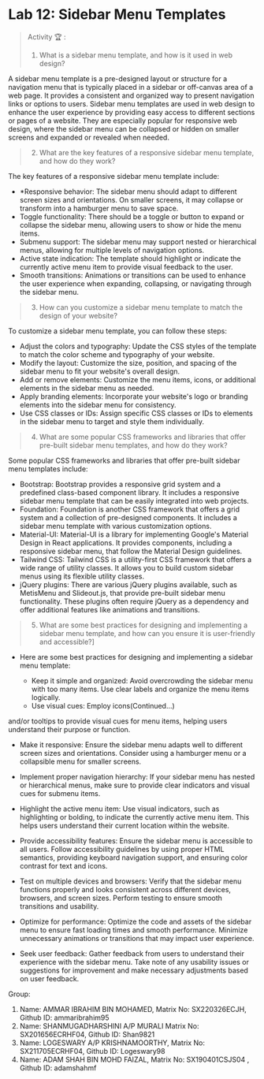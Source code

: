 # Lab 12: Sidebar Menu Templates

> 
> Activity 🏆 :
> 1. What is a sidebar menu template, and how is it used in web design?

A sidebar menu template is a pre-designed layout or structure for a navigation menu that is typically placed in a sidebar or off-canvas area of a web page. It provides a consistent and organized way to present navigation links or options to users. Sidebar menu templates are used in web design to enhance the user experience by providing easy access to different sections or pages of a website. They are especially popular for responsive web design, where the sidebar menu can be collapsed or hidden on smaller screens and expanded or revealed when needed.


> 2. What are the key features of a responsive sidebar menu template, and how do they work?

The key features of a responsive sidebar menu template include:
* *Responsive behavior: The sidebar menu should adapt to different screen sizes and orientations. On smaller screens, it may collapse or transform into a hamburger menu to save space.
* Toggle functionality: There should be a toggle or button to expand or collapse the sidebar menu, allowing users to show or hide the menu items.
* Submenu support: The sidebar menu may support nested or hierarchical menus, allowing for multiple levels of navigation options.
* Active state indication: The template should highlight or indicate the currently active menu item to provide visual feedback to the user.
* Smooth transitions: Animations or transitions can be used to enhance the user experience when expanding, collapsing, or navigating through the sidebar menu.

> 3. How can you customize a sidebar menu template to match the design of your website?

To customize a sidebar menu template, you can follow these steps:
* Adjust the colors and typography: Update the CSS styles of the template to match the color scheme and typography of your website.
* Modify the layout: Customize the size, position, and spacing of the sidebar menu to fit your website's overall design.
* Add or remove elements: Customize the menu items, icons, or additional elements in the sidebar menu as needed.
* Apply branding elements: Incorporate your website's logo or branding elements into the sidebar menu for consistency.
* Use CSS classes or IDs: Assign specific CSS classes or IDs to elements in the sidebar menu to target and style them individually.


> 4. What are some popular CSS frameworks and libraries that offer pre-built sidebar menu templates, and how do they work?

Some popular CSS frameworks and libraries that offer pre-built sidebar menu templates include:

* Bootstrap: Bootstrap provides a responsive grid system and a predefined class-based component library. It includes a responsive sidebar menu template that can be easily integrated into web projects.
* Foundation: Foundation is another CSS framework that offers a grid system and a collection of pre-designed components. It includes a sidebar menu template with various customization options.
* Material-UI: Material-UI is a library for implementing Google's Material Design in React applications. It provides components, including a responsive sidebar menu, that follow the Material Design guidelines.
* Tailwind CSS: Tailwind CSS is a utility-first CSS framework that offers a wide range of utility classes. It allows you to build custom sidebar menus using its flexible utility classes.
* jQuery plugins: There are various jQuery plugins available, such as MetisMenu and Slideout.js, that provide pre-built sidebar menu functionality. These plugins often require jQuery as a dependency and offer additional features like animations and transitions.


> 5. What are some best practices for designing and implementing a sidebar menu template, and how can you ensure it is user-friendly and accessible?]
* Here are some best practices for designing and implementing a sidebar menu template:

  * Keep it simple and organized: Avoid overcrowding the sidebar menu with too many items. Use clear labels and organize the menu items logically.
  * Use visual cues: Employ icons(Continued...)

and/or tooltips to provide visual cues for menu items, helping users understand their purpose or function.

* Make it responsive: Ensure the sidebar menu adapts well to different screen sizes and orientations. Consider using a hamburger menu or a collapsible menu for smaller screens.

* Implement proper navigation hierarchy: If your sidebar menu has nested or hierarchical menus, make sure to provide clear indicators and visual cues for submenu items.

* Highlight the active menu item: Use visual indicators, such as highlighting or bolding, to indicate the currently active menu item. This helps users understand their current location within the website.

* Provide accessibility features: Ensure the sidebar menu is accessible to all users. Follow accessibility guidelines by using proper HTML semantics, providing keyboard navigation support, and ensuring color contrast for text and icons.

* Test on multiple devices and browsers: Verify that the sidebar menu functions properly and looks consistent across different devices, browsers, and screen sizes. Perform testing to ensure smooth transitions and usability.

* Optimize for performance: Optimize the code and assets of the sidebar menu to ensure fast loading times and smooth performance. Minimize unnecessary animations or transitions that may impact user experience.

* Seek user feedback: Gather feedback from users to understand their experience with the sidebar menu. Take note of any usability issues or suggestions for improvement and make necessary adjustments based on user feedback.


Group:
1. Name: AMMAR IBRAHIM BIN MOHAMED, Matrix No: SX220326ECJH, Github ID: ammaribrahim95
2. Name: SHANMUGADHARSHINI A/P MURALI Matrix No: SX201656ECRHF04, Github ID: Shan9821
3. Name: LOGESWARY A/P KRISHNAMOORTHY, Matrix No: SX211705ECRHF04, Github ID: Logeswary98
4. Name: ADAM SHAH BIN MOHD FAIZAL, Matrix No: SX190401CSJS04 , Github ID: adamshahmf